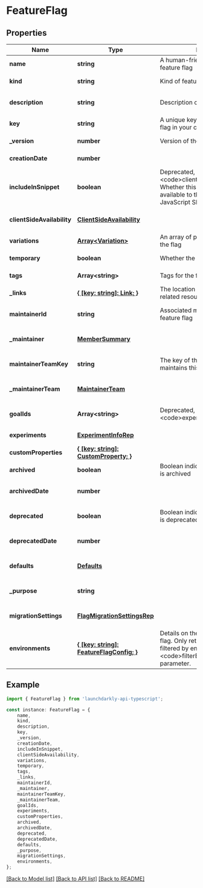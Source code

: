 # FeatureFlag


## Properties

Name | Type | Description | Notes
------------ | ------------- | ------------- | -------------
**name** | **string** | A human-friendly name for the feature flag | [default to undefined]
**kind** | **string** | Kind of feature flag | [default to undefined]
**description** | **string** | Description of the feature flag | [optional] [default to undefined]
**key** | **string** | A unique key used to reference the flag in your code | [default to undefined]
**_version** | **number** | Version of the feature flag | [default to undefined]
**creationDate** | **number** |  | [default to undefined]
**includeInSnippet** | **boolean** | Deprecated, use &lt;code&gt;clientSideAvailability&lt;/code&gt;. Whether this flag should be made available to the client-side JavaScript SDK | [optional] [default to undefined]
**clientSideAvailability** | [**ClientSideAvailability**](ClientSideAvailability.md) |  | [optional] [default to undefined]
**variations** | [**Array&lt;Variation&gt;**](Variation.md) | An array of possible variations for the flag | [default to undefined]
**temporary** | **boolean** | Whether the flag is a temporary flag | [default to undefined]
**tags** | **Array&lt;string&gt;** | Tags for the feature flag | [default to undefined]
**_links** | [**{ [key: string]: Link; }**](Link.md) | The location and content type of related resources | [default to undefined]
**maintainerId** | **string** | Associated maintainerId for the feature flag | [optional] [default to undefined]
**_maintainer** | [**MemberSummary**](MemberSummary.md) |  | [optional] [default to undefined]
**maintainerTeamKey** | **string** | The key of the associated team that maintains this feature flag | [optional] [default to undefined]
**_maintainerTeam** | [**MaintainerTeam**](MaintainerTeam.md) |  | [optional] [default to undefined]
**goalIds** | **Array&lt;string&gt;** | Deprecated, use &lt;code&gt;experiments&lt;/code&gt; instead | [optional] [default to undefined]
**experiments** | [**ExperimentInfoRep**](ExperimentInfoRep.md) |  | [default to undefined]
**customProperties** | [**{ [key: string]: CustomProperty; }**](CustomProperty.md) |  | [default to undefined]
**archived** | **boolean** | Boolean indicating if the feature flag is archived | [default to undefined]
**archivedDate** | **number** |  | [optional] [default to undefined]
**deprecated** | **boolean** | Boolean indicating if the feature flag is deprecated | [optional] [default to undefined]
**deprecatedDate** | **number** |  | [optional] [default to undefined]
**defaults** | [**Defaults**](Defaults.md) |  | [optional] [default to undefined]
**_purpose** | **string** |  | [optional] [default to undefined]
**migrationSettings** | [**FlagMigrationSettingsRep**](FlagMigrationSettingsRep.md) |  | [optional] [default to undefined]
**environments** | [**{ [key: string]: FeatureFlagConfig; }**](FeatureFlagConfig.md) | Details on the environments for this flag. Only returned if the request is filtered by environment, using the &lt;code&gt;filterEnv&lt;/code&gt; query parameter. | [optional] [default to undefined]

## Example

```typescript
import { FeatureFlag } from 'launchdarkly-api-typescript';

const instance: FeatureFlag = {
    name,
    kind,
    description,
    key,
    _version,
    creationDate,
    includeInSnippet,
    clientSideAvailability,
    variations,
    temporary,
    tags,
    _links,
    maintainerId,
    _maintainer,
    maintainerTeamKey,
    _maintainerTeam,
    goalIds,
    experiments,
    customProperties,
    archived,
    archivedDate,
    deprecated,
    deprecatedDate,
    defaults,
    _purpose,
    migrationSettings,
    environments,
};
```

[[Back to Model list]](../README.md#documentation-for-models) [[Back to API list]](../README.md#documentation-for-api-endpoints) [[Back to README]](../README.md)
